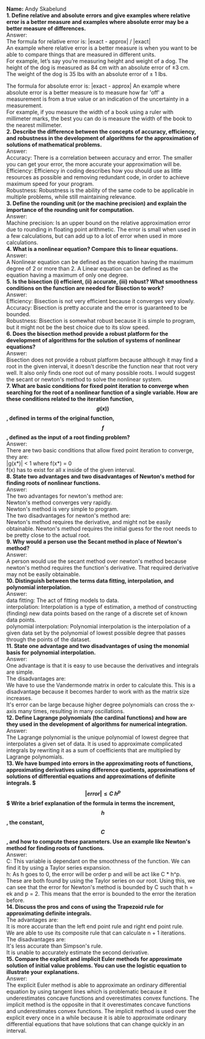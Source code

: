**Name:** Andy Skabelund  
**1. Define relative and absolute errors and give examples where relative error is a better measure and examples where absolute error may be a better measure of differences.**  
Answer:  
The formula for relative error is: |exact - approx| / |exact|  
An example where relative error is a better measure is when you want to be able to compare things that are measured in different units.  
For example, let’s say you’re measuring height and weight of a dog. The height of the dog is measured as 84 cm with an absolute error of ±3 cm. The weight of the dog is 35 lbs with an absolute error of ± 1 lbs.  

The formula for absolute error is: |exact - approx| An example where absolute error is a better measure is to measure how far 'off' a measurement is from a true value or an indication of the uncertainty in a measurement.  
For example, if you measure the width of a book using a ruler with millimeter marks, the best you can do is measure the width of the book to the nearest millimeter.  
**2. Describe the difference between the concepts of accuracy, efficiency, and robustness in the development of algorithms for the approximation of solutions of mathematical problems.**  
Answer:  
Accuracy: There is a correlation between accuracy and error. The smaller you can get your error, the more accurate your approximation will be.  
Efficiency: Efficiency in coding describes how you should use as little resources as possible and removing redundant code, in order to achieve maximum speed for your program.  
Robustness: Robustness is the ability of the same code to be applicable in multiple problems, while still maintaining relevance.  
**3. Define the rounding unit (or the machine precision) and explain the importance of the rounding unit for computation.**  
Answer:  
Machine precision: Is an upper bound on the relative approximation error due to rounding in floating point arithmetic. The error is small when used in a few calculations, but can add up to a lot of error when used in more calculations.  
**4. What is a nonlinear equation? Compare this to linear equations.**  
Answer:  
A Nonlinear equation can be defined as the equation having the maximum degree of 2 or more than 2. A Linear equation can be defined as the equation having a maximum of only one degree.  
**5. Is the bisection (i) efficient, (ii) accurate, (iii) robust? What smoothness conditions on the function are needed for Bisection to work?**  
Answer:  
Efficiency: Bisection is not very efficient because it converges very slowly.  
Accuracy: Bisection is pretty accurate and the error is guaranteed to be bounded.  
Robustness: Bisection is somewhat robust because it is simple to program, but it might not be the best choice due to its slow speed.  
**6. Does the bisection method provide a robust platform for the development of algorithms for the solution of systems of nonlinear equations?**  
Answer:  
Bisection does not provide a robust platform because although it may find a root in the given interval, it doesn't describe the function near that root very well. It also only finds one root out of many possible roots. I would suggest the secant or newton's method to solve the nonlinear system.  
**7. What are basic conditions for fixed point iteration to converge when searching for the root of a nonlinear function of a single variable. How are these conditions related to the iteration function, $$g(x))$$, defined in terms of the original function, $$f$$, defined as the input of a root finding problem?**  
Answer:  
There are two basic conditions that allow fixed point iteration to converge, they are:  
 |g(x*)| < 1 where f(x*) = 0  
 f(x) has to exist for all x inside of the given interval.  
**8. State two advantages and two disadvantages of Newton's method for finding roots of nonlinear functions.**  
Answer:  
The two advantages for newton's method are:  
 Newton's method converges very rapidly.  
 Newton's method is very simple to program.  
The two disadvantages for newton's method are:  
 Newton's method requires the derivative, and might not be easily obtainable. 
 Newton's method requires the initial guess for the root needs to be pretty close to the actual root.  
**9. Why would a person use the Secant method in place of Newton's method?**  
Answer:  
A person would use the secant method over newton's method because newton's method requires the function's derivative. That required derivative may not be easily obtainable.  
**10. Distinguish between the terms data fitting, interpolation, and polynomial interpolation.**  
Answer:  
data fitting: The act of fitting models to data.  
interpolation: Interpolation is a type of estimation, a method of constructing (finding) new data points based on the range of a discrete set of known data points.  
polynomial interpolation: Polynomial interpolation is the interpolation of a given data set by the polynomial of lowest possible degree that passes through the points of the dataset.  
**11. State one advantage and two disadvantages of using the monomial basis for polynomial interpolation.**  
Answer:  
One advantage is that it is easy to use because the derivatives and integrals are simple.  
The disadvantages are:  
 We have to use the Vandermonde matrix in order to calculate this. This is a disadvantage because it becomes harder to work with as the matrix size increases.  
 It's error can be large because higher degree polynomials can cross the x-axis many times, resulting in many oscillations.  
**12. Define Lagrange polynomials (the cardinal functions) and how are they used in the development of algorithms for numerical integration.**  
Answer:  
The Lagrange polynomial is the unique polynomial of lowest degree that interpolates a given set of data. It is used to approximate complicated integrals by rewriting it as a sum of coefficients that are multiplied by Lagrange polynomials.  
**13. We have bumped into errors in the approximating roots of functions, approximating derivatives using difference quotients, approximations of solutions of differential equations and approximations of definite integrals.
    $$$
      | error | \leq C\ h^p
    $$$
    Write a brief explanation of the formula in terms the increment, $$h$$, the constant, $$C$$, and how to compute these parameters. Use an example like Newton's method for finding roots of functions.**  
Answer:  
C: This variable is dependant on the smoothness of the function. We can find it by using a Taylor series expansion.  
h: As h goes to 0, the error will be order p and will be act like C * h^p.  
These are both found by using the Taylor series on our root. Using this, we can see that the error for Newton's method is bounded by C such that h = ek and p = 2. This means that the error is bounded to the error the iteration before.  
**14. Discuss the pros and cons of using the Trapezoid rule for approximating definite integrals.**  
The advantages are:  
 It is more accurate than the left end point rule and right end point rule.  
 We are able to use its composite rule that can calculate n + 1 iterations.  
The disadvantages are:  
 It's less accurate than Simpson's rule.  
 It is unable to accurately estimate the second derivative.  
**15. Compare the explicit and implicit Euler methods for approximate solution of initial value problems. You can use the logistic equation to illustrate your explanations.**  
Answer:  
The explicit Euler method is able to approximate an ordinary differential equation by using tangent lines which is problematic because it underestimates concave functions and overestimates convex functions. The implicit method is the opposite in that it overestimates concave functions and underestimates convex functions. The implicit method is used over the explicit every once in a while because it is able to approximate ordinary differential equations that have solutions that can change quickly in an interval.
